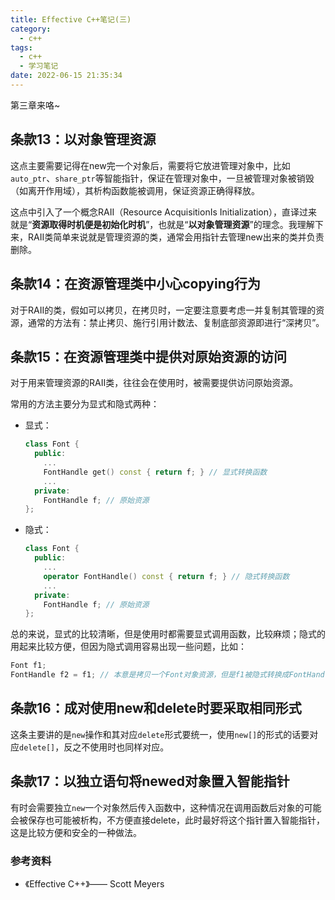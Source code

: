 ```yaml
---
title: Effective C++笔记(三)
category:
  - c++
tags:
  - c++
  - 学习笔记
date: 2022-06-15 21:35:34
---
```


第三章来咯~
<!-- more -->

## 条款13：以对象管理资源

这点主要需要记得在new完一个对象后，需要将它放进管理对象中，比如`auto_ptr`、`share_ptr`等智能指针，保证在管理对象中，一旦被管理对象被销毁（如离开作用域），其析构函数能被调用，保证资源正确得释放。

这点中引入了一个概念RAII（Resource AcquisitionIs Initialization），直译过来就是“**资源取得时机便是初始化时机**”，也就是“**以对象管理资源**”的理念。我理解下来，RAII类简单来说就是管理资源的类，通常会用指针去管理new出来的类并负责删除。

## 条款14：在资源管理类中小心copying行为

对于RAII的类，假如可以拷贝，在拷贝时，一定要注意要考虑一并复制其管理的资源，通常的方法有：禁止拷贝、施行引用计数法、复制底部资源即进行“深拷贝”。

## 条款15：在资源管理类中提供对原始资源的访问

对于用来管理资源的RAII类，往往会在使用时，被需要提供访问原始资源。

常用的方法主要分为显式和隐式两种：

* 显式：

  ```cpp
  class Font {
    public:
      ...
      FontHandle get() const { return f; } // 显式转换函数
      ...
    private:
      FontHandle f; // 原始资源
  };
  ```

* 隐式：

  ```cpp
  class Font {
    public:
      ...
      operator FontHandle() const { return f; } // 隐式转换函数
      ...
    private:
      FontHandle f; // 原始资源
  };

总的来说，显式的比较清晰，但是使用时都需要显式调用函数，比较麻烦；隐式的用起来比较方便，但因为隐式调用容易出现一些问题，比如：

```cpp
Font f1;
FontHandle f2 = f1; // 本意是拷贝一个Font对象资源，但是f1被隐式转换成FontHandle，导致进行了浅拷贝
```

## 条款16：成对使用new和delete时要采取相同形式

这条主要讲的是`new`操作和其对应`delete`形式要统一，使用`new[]`的形式的话要对应`delete[]`，反之不使用时也同样对应。

## 条款17：以独立语句将newed对象置入智能指针

有时会需要独立`new`一个对象然后传入函数中，这种情况在调用函数后对象的可能会被保存也可能被析构，不方便直接delete，此时最好将这个指针置入智能指针，这是比较方便和安全的一种做法。

### 参考资料

* 《Effective C\+\+》—— Scott Meyers
